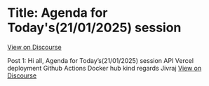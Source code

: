 # Title: Agenda for Today's(21/01/2025) session
[View on Discourse](https://discourse.onlinedegree.iitm.ac.in/t/agenda-for-todays-21-01-2025-session/164460)

Post 1: Hi all, Agenda for Today’s(21/01/2025) session API Vercel deployment Github Actions Docker hub kind regards Jivraj
[View on Discourse](https://discourse.onlinedegree.iitm.ac.in/t/agenda-for-todays-21-01-2025-session/164460/1)


